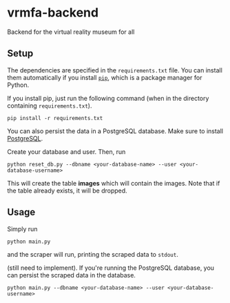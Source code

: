# vrmfa-backend
Backend for the virtual reality museum for all

## Setup
The dependencies are specified in the `requirements.txt` file. You can install them automatically
if you install [`pip`](https://pip.pypa.io/en/stable/installing.html), which is a package manager for Python.

If you install pip, just run the following command (when in the directory containing `requirements.txt`).

`pip install -r requirements.txt`

You can also persist the data in a PostgreSQL database. Make sure to install [PostgreSQL](http://www.postgresql.org/).

Create your database and user. Then, run

`python reset_db.py --dbname <your-database-name> --user <your-database-username>`

This will create the table **images** which will contain the images. Note that if the table already 
exists, it will be dropped.

## Usage
Simply run

`python main.py`

and the scraper will run, printing the scraped data to `stdout`.

(still need to implement).
If you're running the PostgreSQL database, you can persist the scraped data in the database.

`python main.py --dbname <your-database-name> --user <your-database-username>`
